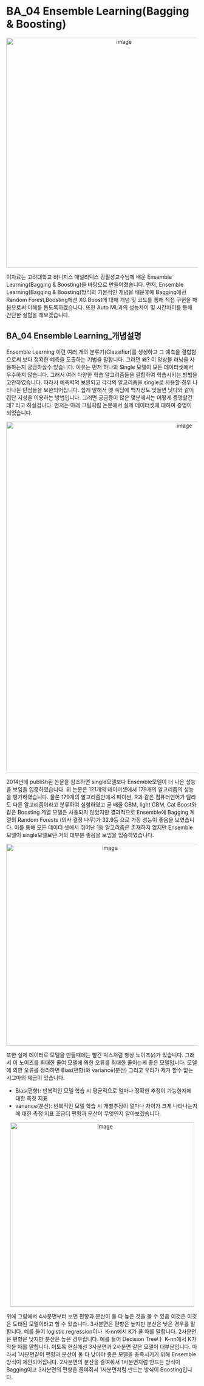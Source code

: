 # BA_04 Ensemble Learning(Bagging & Boosting)

<p align="center"><img width="604" alt="image" src="https://user-images.githubusercontent.com/97882448/204542304-85e7f83d-075c-4d02-b5e8-6e8d77d66987.png">

이자료는 고려대학교 비니지스 애널리틱스 강필성교수님께 배운 Ensemble Learning(Bagging & Boosting)을 바탕으로 만들어졌습니다.
먼저, Ensemble Learning(Bagging & Boosting)방식의 기본적인 개념을 배운후에 Bagging에선 Random Forest,Boosting에선 XG Boost에 대해 개념 및 코드를 통해 직접 구현을 해봄으로써 이해를 돕도록하겠습니다. 또한 Auto ML과의 성능차이 및 시간차이를 통해 간단한 실험을 해보겠습니다.

## BA_04 Ensemble Learning_개념설명
Ensemble Learning 이란 여러 개의 분류기(Classifier)를 생성하고 그 예측을 결합함으로써 보다 정확한 예측을 도출하는 기법을 말합니다. 그러면 왜? 이 앙상블 러닝을 사용하는지 궁금하실수 있습니다.  이유는 먼저 하나의 Single 모델이 모든 데이터셋에서 우수하지 않습니다.  그래서 여러 다양한 학습 알고리즘들을 결합하여 학습시키는 방법을 고안하였습니다. 따라서 예측력의 보완되고  각각의 알고리즘을 single로 사용할 경우 나타나는 단점들을 보완되어집니다. 쉽게 말해서 옛 속담에 백지장도 맞들면 낫다와 같이 집단 지성을 이용하는 방법입니다.
그러면 궁금증이 많은 몇분께서는 어떻게 증명할건데? 라고 하실겁니다. 먼저는 아래 그림처럼 논문에서 실제 데이터셋에 대하여 증명이 되었습니다. 
<p align="center"><img width="922" alt="image" src="https://user-images.githubusercontent.com/97882448/204577328-c787f716-a71c-401b-bef3-87a01268a0e4.png">
  
2014년에 publish된 논문을 참조하면 single모델보다 Ensemble모델이 더 나은 성능을 보임을 입증하였습니다.
위 논문은 121개의 데이터셋에서 179개의 알고리즘의 성능을 평가하였습니다. 물론 179개의 알고리즘안에서 파이썬, R과 같은 컴퓨터언어가 달라도 다른 알고리즘이라고 분류하여 실험하였고 곧 배울 GBM, light GBM, Cat Boost와 같은  Boosting 계열 모델은 사용되지 않았지만 결과적으로 Ensemble에 Bagging 계열의 Random Forests (의사 결정 나무)가 32.9등 으로 가장 성능이 좋음을 보였습니다. 이를 통해 모든 데이터 셋에서 뛰어난 1등 알고리즘은 존재하지 않지만 Ensemble모델이 single모델보단 거의 대부분 좋음을 보임을 입증하였습니다.

<p align="center"><img width="530" alt="image" src="https://user-images.githubusercontent.com/97882448/204579735-7f79453a-749c-4d3f-befd-95639f9c65df.png">
  
또한 실제 데이터로 모델을 만들때에는 빨간 박스처럼 항상 노이즈(𝜖)가 있습니다. 그래서 이 노이즈를 최대한 줄여 모델에 의한 오류를 최대한 줄이는게 좋은 모델입니다. 모델에 의한 오류를 정리하면 Bias(편향)와 variance(분산) 그리고 우리가 제거 할수 없는 시그마의 제곱이 있습니다. 
* Bias(편향): 반복적인 모델 학습 시 평균적으로 얼마나 정확한 추정이 가능한지에 대한 측정 지표
* variance(분산): 반복적인 모델 학습 시 개별추정이 얼마나 차이가 크게 나타나는지에 대한 측정 지표
조금더 편향과 분산이 무엇인지 알아보겠습니다. 
<p align="center"><img width="485" alt="image" src="https://user-images.githubusercontent.com/97882448/204589240-dad55a14-d4f4-480c-897f-5ea4c78221a4.png">

위에 그림에서 4사분면부터 보면 편향과 분산이 둘 다 높은 것을 볼 수 있음 이것은 이것은 도태된 모델이라고 할 수 있습니다.
3사분면은 편향은 높지만 분산은 낮은 경우를 말합니다. 예를 들어 logistic regression이나  K-nn에서 K가 클 때를 말합니다. 2사분면은 편향은 낮지만 분산은 높은 경우립니다. 예를 들어 Decision Tree나  K-nn에서 K가 작을 때를 말합니다. 이토록 현실에선 3사분면과 2사분면 같은 모델이 대부분입니다. 따라서 1사분면같이 편향과 분산이 둘 다 낮아야 좋은 모델을 충족시키기 위해 Ensemble방식이 제안되어집니다. 2사분면의 분산을 줄여줘서 1사분면처럼 만드는 방식이 Bagging이고 3사분면의 편향을 줄여줘서 1사분면처럼 만드는 방식이 Boosting입니다. 
